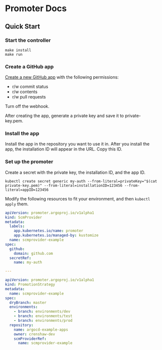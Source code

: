 # Promoter Docs

## Quick Start

### Start the controller

```shell
make install
make run
```

### Create a GitHub app

[Create a new GitHub app](https://github.com/settings/apps/new) with the following permissions:

* r/w commit status
* r/w contents
* r/w pull requests

Turn off the webhook.

After creating the app, generate a private key and save it to private-key.pem.

### Install the app

Install the app in the repository you want to use it in. After you install the app, the installation ID will appear in the URL. Copy this ID.

### Set up the promoter

Create a secret with the private key, the installation ID, and the app ID.

```shell
kubectl create secret generic my-auth --from-literal=privateKey="$(cat private-key.pem)" --from-literal=installationID=123456 --from-literal=appID=123456
```

Modify the following resources to fit your environment, and then `kubectl apply` them.

```yaml
apiVersion: promoter.argoproj.io/v1alpha1
kind: ScmProvider
metadata:
  labels:
    app.kubernetes.io/name: promoter
    app.kubernetes.io/managed-by: kustomize
  name: scmprovider-example
spec:
  github:
    domain: github.com
  secretRef:
    name: my-auth

---

apiVersion: promoter.argoproj.io/v1alpha1
kind: PromotionStrategy
metadata:
  name: scmprovider-example
spec:
  dryBranch: master
  environments:
    - branch: environments/dev
    - branch: environments/test
    - branch: environments/prod
  repository:
    name: argocd-example-apps
    owner: crenshaw-dev
    scmProviderRef:
      name: scmprovider-example
```
